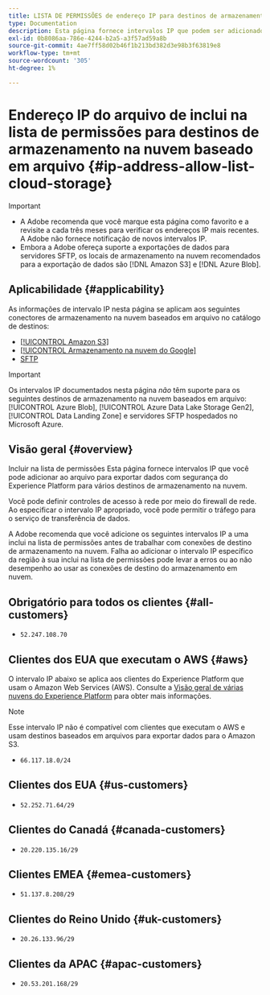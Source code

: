 ```yaml
---
title: LISTA DE PERMISSÕES de endereço IP para destinos de armazenamento na nuvem baseados em arquivo
type: Documentation
description: Esta página fornece intervalos IP que podem ser adicionados à lista de permissões para exportar dados com segurança do Experience Platform para destinos de armazenamento na nuvem.
exl-id: 0b8086aa-786e-4244-b2a5-a3f57ad59a8b
source-git-commit: 4ae7ff58d02b46f1b213bd382d3e98b3f63819e8
workflow-type: tm+mt
source-wordcount: '305'
ht-degree: 1%

---
```


# Endereço IP do arquivo de inclui na lista de permissões para destinos de armazenamento na nuvem baseado em arquivo {#ip-address-allow-list-cloud-storage}

>[!IMPORTANT]
>
> * A Adobe recomenda que você marque esta página como favorito e a revisite a cada três meses para verificar os endereços IP mais recentes. A Adobe não fornece notificação de novos intervalos IP.
> * Embora a Adobe ofereça suporte a exportações de dados para servidores SFTP, os locais de armazenamento na nuvem recomendados para a exportação de dados são [!DNL Amazon S3] e [!DNL Azure Blob].

## Aplicabilidade {#applicability}

As informações de intervalo IP nesta página se aplicam aos seguintes conectores de armazenamento na nuvem baseados em arquivo no catálogo de destinos:

* [[!UICONTROL Amazon S3]](./amazon-s3.md)
* [[!UICONTROL Armazenamento na nuvem do Google]](google-cloud-storage.md)
* [SFTP](./sftp.md)

>[!IMPORTANT]
>
>Os intervalos IP documentados nesta página *não* têm suporte para os seguintes destinos de armazenamento na nuvem baseados em arquivo: [!UICONTROL Azure Blob], [!UICONTROL Azure Data Lake Storage Gen2], [!UICONTROL Data Landing Zone] e servidores SFTP hospedados no Microsoft Azure.

## Visão geral {#overview}

Incluir na lista de permissões Esta página fornece intervalos IP que você pode adicionar ao arquivo para exportar dados com segurança do Experience Platform para vários destinos de armazenamento na nuvem.

Você pode definir controles de acesso à rede por meio do firewall de rede. Ao especificar o intervalo IP apropriado, você pode permitir o tráfego para o serviço de transferência de dados.

A Adobe recomenda que você adicione os seguintes intervalos IP a uma inclui na lista de permissões antes de trabalhar com conexões de destino de armazenamento na nuvem. Falha ao adicionar o intervalo IP específico da região à sua inclui na lista de permissões pode levar a erros ou ao não desempenho ao usar as conexões de destino do armazenamento em nuvem.

## Obrigatório para todos os clientes {#all-customers}

* `52.247.108.70`

## Clientes dos EUA que executam o AWS {#aws}

O intervalo IP abaixo se aplica aos clientes do Experience Platform que usam o Amazon Web Services (AWS). Consulte a [Visão geral de várias nuvens do Experience Platform](../../../landing/multi-cloud.md) para obter mais informações.

>[!NOTE]
>
>Esse intervalo IP não é compatível com clientes que executam o AWS e usam destinos baseados em arquivos para exportar dados para o Amazon S3.

* `66.117.18.0/24`

## Clientes dos EUA {#us-customers}

* `52.252.71.64/29`

## Clientes do Canadá {#canada-customers}

* `20.220.135.16/29`

## Clientes EMEA {#emea-customers}

* `51.137.8.208/29`

## Clientes do Reino Unido {#uk-customers}

* `20.26.133.96/29`

## Clientes da APAC {#apac-customers}

* `20.53.201.168/29`
